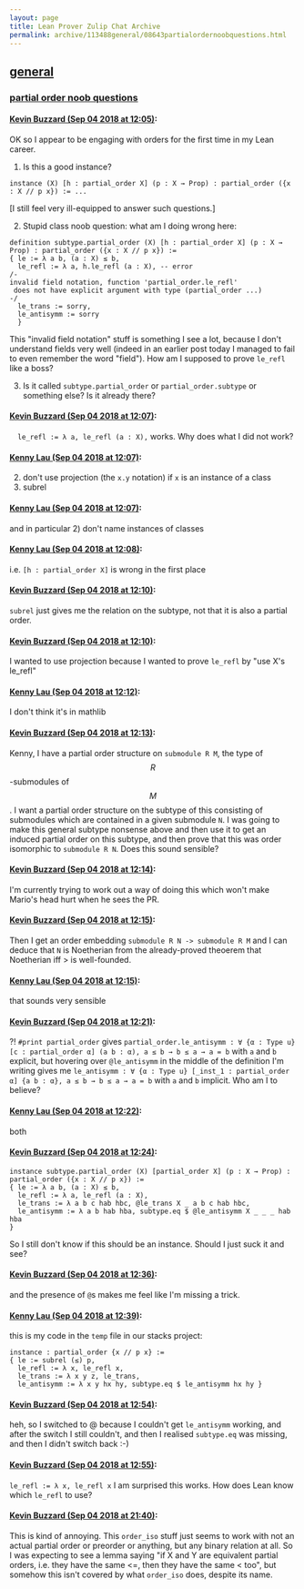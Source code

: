 ```yaml
---
layout: page
title: Lean Prover Zulip Chat Archive 
permalink: archive/113488general/08643partialordernoobquestions.html
---
```


## [general](index.html)
### [partial order noob questions](08643partialordernoobquestions.html)

#### [Kevin Buzzard (Sep 04 2018 at 12:05)](https://leanprover.zulipchat.com/#narrow/stream/113488-general/topic/partial%20order%20noob%20questions/near/133302203):
OK so I appear to be engaging with orders for the first time in my Lean career.

1) Is this a good instance?

```lean
instance (X) [h : partial_order X] (p : X → Prop) : partial_order ({x : X // p x}) := ...
```

[I still feel very ill-equipped to answer such questions.]

2) Stupid class noob question: what am I doing wrong here:

```lean
definition subtype.partial_order (X) [h : partial_order X] (p : X → Prop) : partial_order ({x : X // p x}) :=
{ le := λ a b, (a : X) ≤ b,
  le_refl := λ a, h.le_refl (a : X), -- error
/-
invalid field notation, function 'partial_order.le_refl'
 does not have explicit argument with type (partial_order ...)
-/
  le_trans := sorry,
  le_antisymm := sorry
  }
```

This "invalid field notation" stuff is something I see a lot, because I don't understand fields very well (indeed in an earlier post today I managed to fail to even remember the word "field"). How am I supposed to prove `le_refl` like a boss?

3) Is it called `subtype.partial_order` or `partial_order.subtype` or something else? Is it already there?

#### [Kevin Buzzard (Sep 04 2018 at 12:07)](https://leanprover.zulipchat.com/#narrow/stream/113488-general/topic/partial%20order%20noob%20questions/near/133302294):
`  le_refl := λ a, le_refl (a : X),` works. Why does what I did not work?

#### [Kenny Lau (Sep 04 2018 at 12:07)](https://leanprover.zulipchat.com/#narrow/stream/113488-general/topic/partial%20order%20noob%20questions/near/133302298):
2) don't use projection (the `x.y` notation) if `x` is an instance of a class
3) subrel

#### [Kenny Lau (Sep 04 2018 at 12:07)](https://leanprover.zulipchat.com/#narrow/stream/113488-general/topic/partial%20order%20noob%20questions/near/133302306):
and in particular 2) don't name instances of classes

#### [Kenny Lau (Sep 04 2018 at 12:08)](https://leanprover.zulipchat.com/#narrow/stream/113488-general/topic/partial%20order%20noob%20questions/near/133302344):
i.e. `[h : partial_order X]` is wrong in the first place

#### [Kevin Buzzard (Sep 04 2018 at 12:10)](https://leanprover.zulipchat.com/#narrow/stream/113488-general/topic/partial%20order%20noob%20questions/near/133302433):
`subrel` just gives me the relation on the subtype, not that it is also a partial order.

#### [Kevin Buzzard (Sep 04 2018 at 12:10)](https://leanprover.zulipchat.com/#narrow/stream/113488-general/topic/partial%20order%20noob%20questions/near/133302457):
I wanted to use projection because I wanted to prove `le_refl` by "use X's le_refl"

#### [Kenny Lau (Sep 04 2018 at 12:12)](https://leanprover.zulipchat.com/#narrow/stream/113488-general/topic/partial%20order%20noob%20questions/near/133302524):
I don't think it's in mathlib

#### [Kevin Buzzard (Sep 04 2018 at 12:13)](https://leanprover.zulipchat.com/#narrow/stream/113488-general/topic/partial%20order%20noob%20questions/near/133302553):
Kenny, I have a partial order structure on `submodule R M`, the type of $$R$$-submodules of $$M$$. I want a partial order structure on the subtype of this consisting of submodules which are contained in a given submodule `N`. I was going to make this general subtype nonsense above and then use it to get an induced partial order on this subtype, and then prove that this was order isomorphic to `submodule R N`. Does this sound sensible?

#### [Kevin Buzzard (Sep 04 2018 at 12:14)](https://leanprover.zulipchat.com/#narrow/stream/113488-general/topic/partial%20order%20noob%20questions/near/133302605):
I'm currently trying to work out a way of doing this which won't make Mario's head hurt when he sees the PR.

#### [Kevin Buzzard (Sep 04 2018 at 12:15)](https://leanprover.zulipchat.com/#narrow/stream/113488-general/topic/partial%20order%20noob%20questions/near/133302626):
Then I get an order embedding `submodule R N -> submodule R M` and I can deduce that `N` is Noetherian from the already-proved theoerem that Noetherian iff > is well-founded.

#### [Kenny Lau (Sep 04 2018 at 12:15)](https://leanprover.zulipchat.com/#narrow/stream/113488-general/topic/partial%20order%20noob%20questions/near/133302646):
that sounds very sensible

#### [Kevin Buzzard (Sep 04 2018 at 12:21)](https://leanprover.zulipchat.com/#narrow/stream/113488-general/topic/partial%20order%20noob%20questions/near/133302845):
?! `#print partial_order` gives `partial_order.le_antisymm : ∀ {α : Type u} [c : partial_order α] (a b : α), a ≤ b → b ≤ a → a = b` with `a` and `b` explicit, but hovering over `@le_antisymm` in the middle of the definition I'm writing gives me `le_antisymm : ∀ {α : Type u} [_inst_1 : partial_order α] {a b : α}, a ≤ b → b ≤ a → a = b` with `a` and `b` implicit. Who am I to believe?

#### [Kenny Lau (Sep 04 2018 at 12:22)](https://leanprover.zulipchat.com/#narrow/stream/113488-general/topic/partial%20order%20noob%20questions/near/133302925):
both

#### [Kevin Buzzard (Sep 04 2018 at 12:24)](https://leanprover.zulipchat.com/#narrow/stream/113488-general/topic/partial%20order%20noob%20questions/near/133302988):
```lean
instance subtype.partial_order (X) [partial_order X] (p : X → Prop) : partial_order ({x : X // p x}) :=
{ le := λ a b, (a : X) ≤ b,
  le_refl := λ a, le_refl (a : X),
  le_trans := λ a b c hab hbc, @le_trans X _ a b c hab hbc,
  le_antisymm := λ a b hab hba, subtype.eq $ @le_antisymm X _ _ _ hab hba
}
```

So I still don't know if this should be an instance. Should I just suck it and see?

#### [Kevin Buzzard (Sep 04 2018 at 12:36)](https://leanprover.zulipchat.com/#narrow/stream/113488-general/topic/partial%20order%20noob%20questions/near/133303450):
and the presence of `@`s makes me feel like I'm missing a trick.

#### [Kenny Lau (Sep 04 2018 at 12:39)](https://leanprover.zulipchat.com/#narrow/stream/113488-general/topic/partial%20order%20noob%20questions/near/133303540):
this is my code in the `temp` file in our stacks project:
```lean
instance : partial_order {x // p x} :=
{ le := subrel (≤) p,
  le_refl := λ x, le_refl x,
  le_trans := λ x y z, le_trans,
  le_antisymm := λ x y hx hy, subtype.eq $ le_antisymm hx hy }
```

#### [Kevin Buzzard (Sep 04 2018 at 12:54)](https://leanprover.zulipchat.com/#narrow/stream/113488-general/topic/partial%20order%20noob%20questions/near/133304072):
heh, so I switched to @ because I couldn't get `le_antisymm` working, and after the switch I still couldn't, and then I realised  `subtype.eq` was missing, and then I didn't switch back :-)

#### [Kevin Buzzard (Sep 04 2018 at 12:55)](https://leanprover.zulipchat.com/#narrow/stream/113488-general/topic/partial%20order%20noob%20questions/near/133304099):
`le_refl := λ x, le_refl x` I am surprised this works. How does Lean know which `le_refl` to use?

#### [Kevin Buzzard (Sep 04 2018 at 21:40)](https://leanprover.zulipchat.com/#narrow/stream/113488-general/topic/partial%20order%20noob%20questions/near/133331784):
This is kind of annoying. This `order_iso` stuff just seems to work with not an actual partial order or preorder or anything, but any binary relation at all. So I was expecting to see a lemma saying "if X and Y are equivalent partial orders, i.e. they have the same <=, then they have the same < too", but somehow this isn't covered by what `order_iso` does, despite its name.


